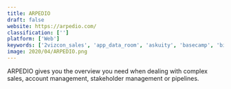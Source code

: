```yaml
---
title: ARPEDIO
draft: false 
website: https://arpedio.com/
classification: ['']
platform: ['Web']
keywords: ['2vizcon_sales', 'app_data_room', 'askuity', 'basecamp', 'bitrix24', 'brainshark', 'callpage', 'channel_rocket', 'decisionlink', 'enhatch', 'highspot', 'mindmatrix', 'nextiva', 'pandadoc', 'paperflite', 'paperless_proposal', 'qwilr', 'reachable', 'savo', 'savo_sales_enablement', 'spinify', 'techtarget_qualified_sales_opportunities']
image: 2020/04/ARPEDIO.png
---
```

ARPEDIO gives you the overview you need when dealing with complex sales, account management, stakeholder management or pipelines.